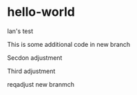 # hello-world
Ian's test 

This is some additional code in new branch

Secdon adjustment

Third adjustment

reqadjust new branmch
